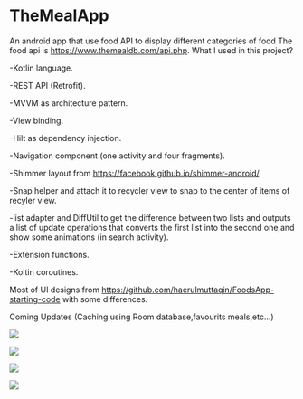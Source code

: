 # TheMealApp
An android app that use food API to display different categories of food
The food api is https://www.themealdb.com/api.php.
What I used in this project?

-Kotlin language.

-REST API (Retrofit).

-MVVM as architecture pattern.

-View binding.

-Hilt as dependency injection.

-Navigation component (one activity and four fragments).

-Shimmer layout from https://facebook.github.io/shimmer-android/.

-Snap helper and attach it to recycler view to snap to the center of items of recyler view.

-list adapter and DiffUtil to get the difference between two lists and outputs a list of update operations that converts the first list into the second one,and show some animations (in search activity).

-Extension functions.

-Koltin coroutines.

Most of UI designs from https://github.com/haerulmuttaqin/FoodsApp-starting-code with some differences.

Coming Updates (Caching using Room database,favourits meals,etc...)

![](image.jpg)

![](app/imaged.jpg)

![](app/image2.jpg)

![](app/image4.jpg)


